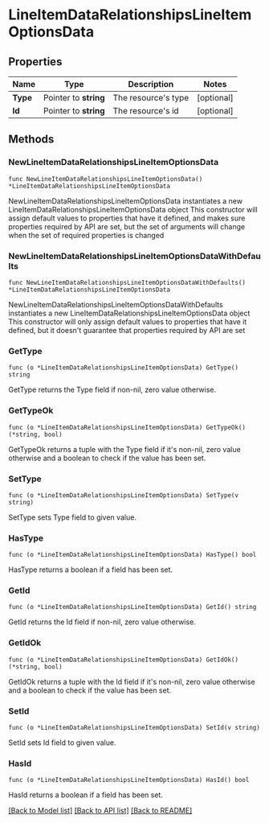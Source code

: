 # LineItemDataRelationshipsLineItemOptionsData

## Properties

Name | Type | Description | Notes
------------ | ------------- | ------------- | -------------
**Type** | Pointer to **string** | The resource&#39;s type | [optional] 
**Id** | Pointer to **string** | The resource&#39;s id | [optional] 

## Methods

### NewLineItemDataRelationshipsLineItemOptionsData

`func NewLineItemDataRelationshipsLineItemOptionsData() *LineItemDataRelationshipsLineItemOptionsData`

NewLineItemDataRelationshipsLineItemOptionsData instantiates a new LineItemDataRelationshipsLineItemOptionsData object
This constructor will assign default values to properties that have it defined,
and makes sure properties required by API are set, but the set of arguments
will change when the set of required properties is changed

### NewLineItemDataRelationshipsLineItemOptionsDataWithDefaults

`func NewLineItemDataRelationshipsLineItemOptionsDataWithDefaults() *LineItemDataRelationshipsLineItemOptionsData`

NewLineItemDataRelationshipsLineItemOptionsDataWithDefaults instantiates a new LineItemDataRelationshipsLineItemOptionsData object
This constructor will only assign default values to properties that have it defined,
but it doesn't guarantee that properties required by API are set

### GetType

`func (o *LineItemDataRelationshipsLineItemOptionsData) GetType() string`

GetType returns the Type field if non-nil, zero value otherwise.

### GetTypeOk

`func (o *LineItemDataRelationshipsLineItemOptionsData) GetTypeOk() (*string, bool)`

GetTypeOk returns a tuple with the Type field if it's non-nil, zero value otherwise
and a boolean to check if the value has been set.

### SetType

`func (o *LineItemDataRelationshipsLineItemOptionsData) SetType(v string)`

SetType sets Type field to given value.

### HasType

`func (o *LineItemDataRelationshipsLineItemOptionsData) HasType() bool`

HasType returns a boolean if a field has been set.

### GetId

`func (o *LineItemDataRelationshipsLineItemOptionsData) GetId() string`

GetId returns the Id field if non-nil, zero value otherwise.

### GetIdOk

`func (o *LineItemDataRelationshipsLineItemOptionsData) GetIdOk() (*string, bool)`

GetIdOk returns a tuple with the Id field if it's non-nil, zero value otherwise
and a boolean to check if the value has been set.

### SetId

`func (o *LineItemDataRelationshipsLineItemOptionsData) SetId(v string)`

SetId sets Id field to given value.

### HasId

`func (o *LineItemDataRelationshipsLineItemOptionsData) HasId() bool`

HasId returns a boolean if a field has been set.


[[Back to Model list]](../README.md#documentation-for-models) [[Back to API list]](../README.md#documentation-for-api-endpoints) [[Back to README]](../README.md)



